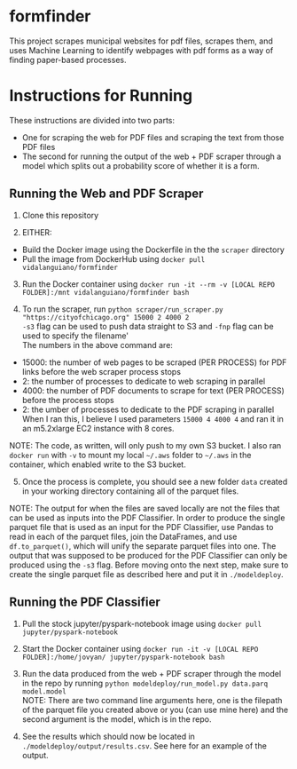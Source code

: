 # formfinder
This project scrapes municipal websites for pdf files, scrapes them, and uses Machine Learning to identify webpages with pdf forms as a way of finding paper-based processes.


# Instructions for Running

These instructions are divided into two parts: 
 - One for scraping the web for PDF files and scraping the text from those PDF files
 - The second for running the output of the web + PDF scraper through a model which splits out a probability score of whether it is a form.
 
 
## Running the Web and PDF Scraper

1. Clone this repository  

2. EITHER:  
 - Build the Docker image using the Dockerfile in the the `scraper` directory  
 - Pull the image from DockerHub using `docker pull vidalanguiano/formfinder`  
 
3. Run the Docker container using `docker run -it --rm -v [LOCAL REPO FOLDER]:/mnt vidalanguiano/formfinder bash`

4. To run the scraper, run `python scraper/run_scraper.py "https://cityofchicago.org" 15000 2 4000 2`  
`-s3` flag can be used to push data straight to S3 and `-fnp` flag can be used to specify the filename'  
The numbers in the above command are:  
 - 15000: the number of web pages to be scraped (PER PROCESS) for PDF links before the web scraper process stops  
 - 2: the number of processes to dedicate to web scraping in parallel  
 - 4000: the number of PDF documents to scrape for text (PER PROCESS) before the process stops  
 - 2: the umber of processes to dedicate to the PDF scraping in parallel  
 When I ran this, I believe I used parameters `15000 4 4000 4` and ran it in an m5.2xlarge EC2 instance with 8 cores.

NOTE: The code, as written, will only push to my own S3 bucket. I also ran `docker run` with `-v` to mount my local `~/.aws` folder to `~/.aws` in the container, which enabled write to the S3 bucket.

5. Once the process is complete, you should see a new folder `data` created in your working directory containing all of the parquet files. 

NOTE: The output for when the files are saved locally are not the files that can be used as inputs into the PDF Classifier. In order to produce the single parquet file that is used as an input for the PDF Classifier, use Pandas to read in each of the parquet files, join the DataFrames, and use `df.to_parquet()`, which will unify the separate parquet files into one. The output that was supposed to be produced for the PDF Classifier can only be produced using the `-s3` flag. Before moving onto the next step, make sure to create the single parquet file as described here and put it in `./modeldeploy`. 


## Running the PDF Classifier

1. Pull the stock jupyter/pyspark-notebook image using `docker pull jupyter/pyspark-notebook`  

2. Start the Docker container using `docker run -it -v [LOCAL REPO FOLDER]:/home/jovyan/ jupyter/pyspark-notebook bash`  

3. Run the data produced from the web + PDF scraper through the model in the repo by running `python modeldeploy/run_model.py data.parq model.model`  
NOTE: There are two command line arguments here, one is the filepath of the parquet file you created above or you (can use mine here) and the second argument is the model, which is in the repo.

4. See the results which should now be located in `./modeldeploy/output/results.csv`. See here for an example of the output.



